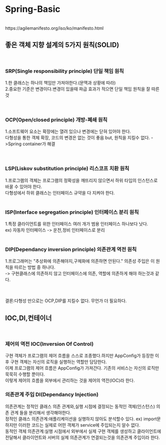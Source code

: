 # Spring-Basic
<br>
https://agilemanifesto.org/iso/ko/manifesto.html

## 좋은 객체 지향 설계의 5가지 원칙(SOLID)
<br>

### SRP(Single responsibility principle) 단일 책임 원칙 
1.한 클래스는 하나의 책임만 가져야한다.(문맥과 상황에 따라)<br>
2.중요한 기준은 변경이다.변경이 있을때 파급 효과가 적으면 단일 책임 원칙을 잘 따른 것<br>
<br><br>
### OCP(Open/closed principle) 개방-폐쇄 원칙
1.소프트웨어 요소는 확장에는 열려 있으나 변경에는 닫혀 있어야 한다.<br>
다형성을 통한 객체 확장, 코드의 변경은 없는 것이 좋음 but, 원칙을 지킬수 없다. ->Spring container가 해결<br>
<br><br>
### LSP(Liskov substitution principle) 리스코프 치환 원칙
1.프로그램의 객체는 프로그램의 정확성을 깨뜨리지 않으면서 하위 타입의 인스턴스로 바꿀 수 있어야 한다.<br> 다형성에서 하위 클래스는 인터페이스 규약을 다 지켜야 한다.
<br><br>
### ISP(Interface segregation principle) 인터페이스 분리 원칙
1.특정 클라이언트를 위한 인터페이스 여러 개가 범용 인터페이스 하나보다 낫다.<br> 
ex) 자동차 인터페이스 -> 운전,정비 인터페이스로 분리 
<br><br>
### DIP(Dependancy inversion principle) 의존관계 역전 원칙 
1.프로그래머는 "추상화에 의존해야지,구체화에 의존하면 안된다." 의존성 주입은 이 원칙을 따르는 방법 중 하나다.<br> -> 구현클래스에 의존하지 않고 인터페이스에 의존, 역할에 의존하게 해야 하는것과 같다.

<br><br>
결론:다형성 만으로는 OCP,DIP를 지킬수 없다. 무언가 더 필요하다.

## IOC,DI,컨테이너
<br>

### 제어의 역전 IOC(Inversion Of Control)
구현 객체가 프로그램의 제어 흐름을 스스로 조종했다.하지만 AppConfig가 등장한 이후 구현 객체는 자신의 로직을 실행하는 역할만 담당한다. <br>
이제 프로그램의 제어 흐름은 AppConfig가 가져간다. 기존의 서비스는 자신의 로직만 묵묵히 수행할 뿐이다.<br>
이렇게 제어의 흐름을 외부에서 관리하는 것을 제어의 역전(IOC)라 한다.<br>

### 의존관계 주입 DI(Dependancy Injection)
의존관계는 정적인 클래스 의존 관계와,실행 시점에 결정되는 동적인 객체(인스턴스) 의존 관계 들을 분리해서 생각해야한다.<br>
정적인 클래스 의존관계:애플리케이션을 실행하지 않아도 분석할수 있다. ex) import문 <br>
하지만 이러한 코드는 실제로 어떤 객체가 service에 주입되는지 알수 없다.<br>
동적인 객체 의존관계:실행 시점에서 외부에서 실제 구현 객체를 생성하고 클라이언트에 전달해서 클라이언트와 서버의 실제 의존관계가 연결되는것을 의존관계 주입이라 한다.<br>



